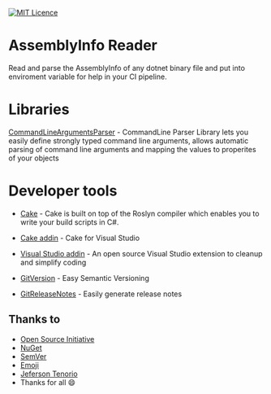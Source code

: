 [![MIT Licence](https://badges.frapsoft.com/os/mit/mit.svg?v=103)](https://opensource.org/licenses/mit-license.php)

# AssemblyInfo Reader
Read and parse the AssemblyInfo of any dotnet binary file and put into enviroment variable for help in your CI pipeline.

# Libraries 
[CommandLineArgumentsParser](https://github.com/j-maly/CommandLineParser) - CommandLine Parser Library lets you easily define strongly typed command line arguments, allows automatic parsing of command line arguments and mapping the values to properites of your objects

# Developer tools
* [Cake](https://cakebuild.net/) - Cake is built on top of the Roslyn compiler which enables you to write your build scripts in C#.

* [Cake addin](https://marketplace.visualstudio.com/items?itemName=vs-publisher-1392591.CakeforVisualStudio) - Cake for Visual Studio

* [Visual Studio addin](http://www.codemaid.net/) - An open source Visual Studio extension to cleanup and simplify coding

* [GitVersion](https://github.com/GitTools/GitVersion) - Easy Semantic Versioning

* [GitReleaseNotes](https://github.com/GitTools/GitReleaseNotes) - Easily generate release notes

## Thanks to
- [Open Source Initiative](https://opensource.org/)
- [NuGet](https://www.nuget.org)
- [SemVer](http://semver.org/)
- [Emoji](http://www.webpagefx.com/tools/emoji-cheat-sheet/)
- [Jeferson Tenorio](https://br.linkedin.com/in/jefersontenorio)
- Thanks for all :smile: